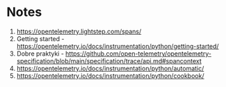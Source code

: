# Notes

1. https://opentelemetry.lightstep.com/spans/
2. Getting started - https://opentelemetry.io/docs/instrumentation/python/getting-started/ <!-- https://opentelemetry.lightstep.com/python/  -->
3. Dobre praktyki - https://github.com/open-telemetry/opentelemetry-specification/blob/main/specification/trace/api.md#spancontext
4. https://opentelemetry.io/docs/instrumentation/python/automatic/
5. https://opentelemetry.io/docs/instrumentation/python/cookbook/
